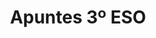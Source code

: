 ---
title: "Apuntes 3º ESO"  # Add a page title.
summary: "Apuntes de Física y Química de 3º ESO."  # Add a page description.
type: "widget_page"  # Page type is a Widget Page
url: "recursos-fisica-quimica/apuntes/3eso"
---